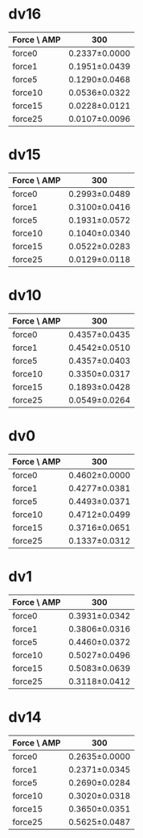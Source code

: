 # dv16
| Force \ AMP | 300 |
|-------------|---------|
| force0      | 0.2337±0.0000 |
| force1      | 0.1951±0.0439 |
| force5      | 0.1290±0.0468 |
| force10     | 0.0536±0.0322 |
| force15     | 0.0228±0.0121 |
| force25     | 0.0107±0.0096 |


# dv15
| Force \ AMP | 300 |
|-------------|---------|
| force0      | 0.2993±0.0489 |
| force1      | 0.3100±0.0416 |
| force5      | 0.1931±0.0572 |
| force10     | 0.1040±0.0340 |
| force15     | 0.0522±0.0283 |
| force25     | 0.0129±0.0118 |


# dv10
| Force \ AMP | 300 |
|-------------|---------|
| force0      | 0.4357±0.0435 |
| force1      | 0.4542±0.0510 |
| force5      | 0.4357±0.0403 |
| force10     | 0.3350±0.0317 |
| force15     | 0.1893±0.0428 |
| force25     | 0.0549±0.0264 |


# dv0
| Force \ AMP | 300 |
|-------------|---------|
| force0      | 0.4602±0.0000 |
| force1      | 0.4277±0.0381 |
| force5      | 0.4493±0.0371 |
| force10     | 0.4712±0.0499 |
| force15     | 0.3716±0.0651 |
| force25     | 0.1337±0.0312 |


# dv1
| Force \ AMP | 300 |
|-------------|---------|
| force0      | 0.3931±0.0342 |
| force1      | 0.3806±0.0316 |
| force5      | 0.4460±0.0372 |
| force10     | 0.5027±0.0496 |
| force15     | 0.5083±0.0639 |
| force25     | 0.3118±0.0412 |


# dv14
| Force \ AMP | 300 |
|-------------|---------|
| force0      | 0.2635±0.0000 |
| force1      | 0.2371±0.0345 |
| force5      | 0.2690±0.0284 |
| force10     | 0.3020±0.0318 |
| force15     | 0.3650±0.0351 |
| force25     | 0.5625±0.0487 |


